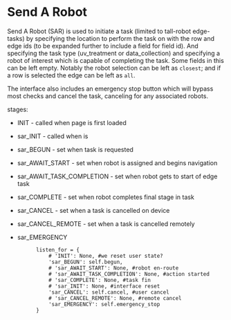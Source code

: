 # Send A Robot

Send A Robot (SAR) is used to initiate a task (limited to tall-robot edge-tasks) by specifying the location to perform the task on with the row and edge ids (to be expanded further to include a field for field id). And specifying the task type (uv_treatment or data_collection) and specifying a robot of interest which is capable of completing the task. Some fields in this can be left empty. Notably the robot selection can be left as `closest`; and if a row is selected the edge can be left as `all`.

The interface also includes an emergency stop button which will bypass most checks and cancel the task, canceling for any associated robots.

stages:
- INIT - called when page is first loaded
- sar_INIT - called when is 
- sar_BEGUN - set when task is requested
- sar_AWAIT_START - set when robot is assigned and begins navigation
- sar_AWAIT_TASK_COMPLETION - set when robot gets to start of edge task
- sar_COMPLETE - set when robot completes final stage in task
- sar_CANCEL - set when a task is cancelled on device
- sar_CANCEL_REMOTE - set when a task is cancelled remotely
- sar_EMERGENCY



            listen_for = {
                # 'INIT': None, #we reset user state?
                'sar_BEGUN': self.begun,
                # 'sar_AWAIT_START': None, #robot en-route
                # 'sar_AWAIT_TASK_COMPLETION': None, #action started
                # 'sar_COMPLETE': None, #task fin
                # 'sar_INIT': None, #interface reset
                'sar_CANCEL': self.cancel, #user cancel
                # 'sar_CANCEL_REMOTE': None, #remote cancel
                'sar_EMERGENCY': self.emergency_stop
            }